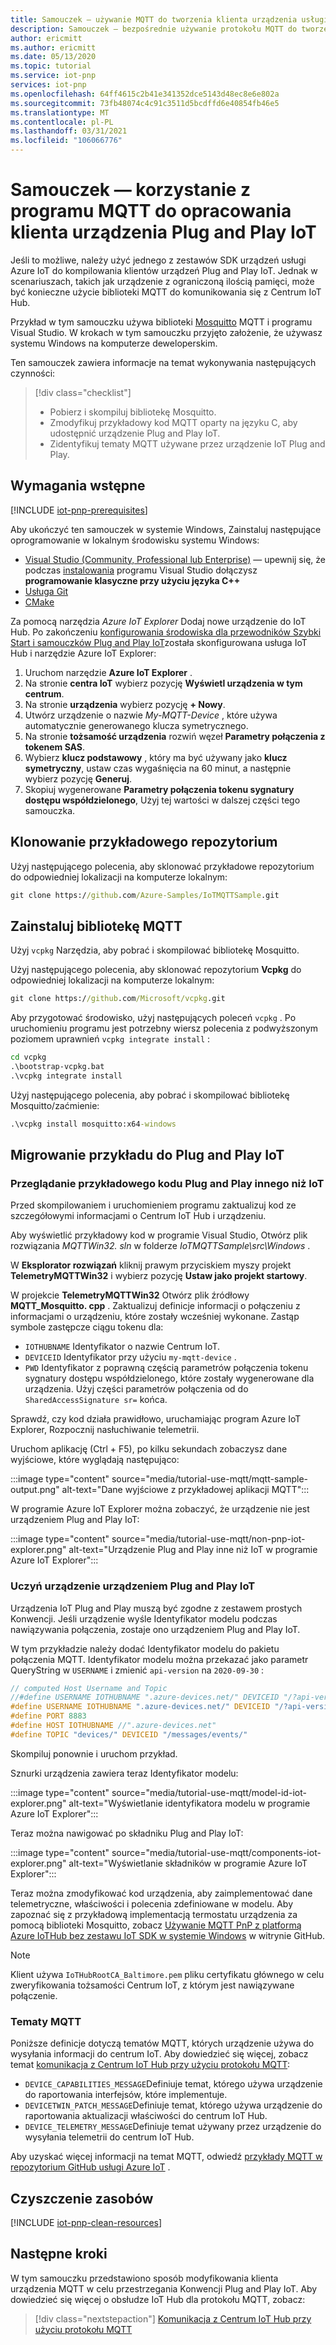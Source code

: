 ```yaml
---
title: Samouczek — używanie MQTT do tworzenia klienta urządzenia usługi Azure IoT Plug and Play | Microsoft Docs
description: Samouczek — bezpośrednie używanie protokołu MQTT do tworzenia klienta urządzenia IoT Plug and Play bez używania zestawów SDK urządzeń usługi Azure IoT
author: ericmitt
ms.author: ericmitt
ms.date: 05/13/2020
ms.topic: tutorial
ms.service: iot-pnp
services: iot-pnp
ms.openlocfilehash: 64ff4615c2b41e341352dce5143d48ec8e6e802a
ms.sourcegitcommit: 73fb48074c4c91c3511d5bcdffd6e40854fb46e5
ms.translationtype: MT
ms.contentlocale: pl-PL
ms.lasthandoff: 03/31/2021
ms.locfileid: "106066776"
---
```

# <a name="tutorial---use-mqtt-to-develop-an-iot-plug-and-play-device-client"></a>Samouczek — korzystanie z programu MQTT do opracowania klienta urządzenia Plug and Play IoT

Jeśli to możliwe, należy użyć jednego z zestawów SDK urządzeń usługi Azure IoT do kompilowania klientów urządzeń Plug and Play IoT. Jednak w scenariuszach, takich jak urządzenie z ograniczoną ilością pamięci, może być konieczne użycie biblioteki MQTT do komunikowania się z Centrum IoT Hub.

Przykład w tym samouczku używa biblioteki [Mosquitto](http://mosquitto.org/) MQTT i programu Visual Studio. W krokach w tym samouczku przyjęto założenie, że używasz systemu Windows na komputerze deweloperskim.

Ten samouczek zawiera informacje na temat wykonywania następujących czynności:

> [!div class="checklist"]
> * Pobierz i skompiluj bibliotekę Mosquitto.
> * Zmodyfikuj przykładowy kod MQTT oparty na języku C, aby udostępnić urządzenie Plug and Play IoT.
> * Zidentyfikuj tematy MQTT używane przez urządzenie IoT Plug and Play.

## <a name="prerequisites"></a>Wymagania wstępne

[!INCLUDE [iot-pnp-prerequisites](../../includes/iot-pnp-prerequisites.md)]

Aby ukończyć ten samouczek w systemie Windows, Zainstaluj następujące oprogramowanie w lokalnym środowisku systemu Windows:

* [Visual Studio (Community, Professional lub Enterprise)](https://visualstudio.microsoft.com/downloads/) — upewnij się, że podczas [instalowania](/cpp/build/vscpp-step-0-installation?preserve-view=true&view=vs-2019) programu Visual Studio dołączysz **programowanie klasyczne przy użyciu języka C++**
* [Usługa Git](https://git-scm.com/download/)
* [CMake](https://cmake.org/download/)

Za pomocą narzędzia *Azure IoT Explorer* Dodaj nowe urządzenie do IoT Hub. Po zakończeniu [konfigurowania środowiska dla przewodników Szybki Start i samouczków Plug and Play IoT](set-up-environment.md)została skonfigurowana usługa IoT Hub i narzędzie Azure IoT Explorer:

1. Uruchom narzędzie **Azure IoT Explorer** .
1. Na stronie **centra IoT** wybierz pozycję **Wyświetl urządzenia w tym centrum**.
1. Na stronie **urządzenia** wybierz pozycję **+ Nowy**.
1. Utwórz urządzenie o nazwie *My-MQTT-Device* , które używa automatycznie generowanego klucza symetrycznego.
1. Na stronie **tożsamość urządzenia** rozwiń węzeł **Parametry połączenia z tokenem SAS**.
1. Wybierz **klucz podstawowy** , który ma być używany jako **klucz symetryczny**, ustaw czas wygaśnięcia na 60 minut, a następnie wybierz pozycję **Generuj**.
1. Skopiuj wygenerowane **Parametry połączenia tokenu sygnatury dostępu współdzielonego**, Użyj tej wartości w dalszej części tego samouczka.

## <a name="clone-sample-repo"></a>Klonowanie przykładowego repozytorium

Użyj następującego polecenia, aby sklonować przykładowe repozytorium do odpowiedniej lokalizacji na komputerze lokalnym:

```cmd
git clone https://github.com/Azure-Samples/IoTMQTTSample.git
```

## <a name="install-mqtt-library"></a>Zainstaluj bibliotekę MQTT

Użyj `vcpkg` Narzędzia, aby pobrać i skompilować bibliotekę Mosquitto.

Użyj następującego polecenia, aby sklonować repozytorium **Vcpkg** do odpowiedniej lokalizacji na komputerze lokalnym:

```cmd
git clone https://github.com/Microsoft/vcpkg.git
```

Aby przygotować środowisko, użyj następujących poleceń `vcpkg` . Po uruchomieniu programu jest potrzebny wiersz polecenia z podwyższonym poziomem uprawnień `vcpkg integrate install` :

```cmd
cd vcpkg
.\bootstrap-vcpkg.bat
.\vcpkg integrate install
```

Użyj następującego polecenia, aby pobrać i skompilować bibliotekę Mosquitto/zaćmienie:

```cmd
.\vcpkg install mosquitto:x64-windows
```

## <a name="migrate-the-sample-to-iot-plug-and-play"></a>Migrowanie przykładu do Plug and Play IoT

### <a name="review-the-non-iot-plug-and-play-sample-code"></a>Przeglądanie przykładowego kodu Plug and Play innego niż IoT

Przed skompilowaniem i uruchomieniem programu zaktualizuj kod ze szczegółowymi informacjami o Centrum IoT Hub i urządzeniu.

Aby wyświetlić przykładowy kod w programie Visual Studio, Otwórz plik rozwiązania *MQTTWin32. sln* w folderze *IoTMQTTSample\src\Windows* .

W **Eksplorator rozwiązań** kliknij prawym przyciskiem myszy projekt **TelemetryMQTTWin32** i wybierz pozycję **Ustaw jako projekt startowy**.

W projekcie **TelemetryMQTTWin32** Otwórz plik źródłowy **MQTT_Mosquitto. cpp** . Zaktualizuj definicje informacji o połączeniu z informacjami o urządzeniu, które zostały wcześniej wykonane. Zastąp symbole zastępcze ciągu tokenu dla:

* `IOTHUBNAME` Identyfikator o nazwie Centrum IoT.
* `DEVICEID` Identyfikator przy użyciu `my-mqtt-device` .
* `PWD` Identyfikator z poprawną częścią parametrów połączenia tokenu sygnatury dostępu współdzielonego, które zostały wygenerowane dla urządzenia. Użyj części parametrów połączenia od do `SharedAccessSignature sr=` końca.

Sprawdź, czy kod działa prawidłowo, uruchamiając program Azure IoT Explorer, Rozpocznij nasłuchiwanie telemetrii.

Uruchom aplikację (Ctrl + F5), po kilku sekundach zobaczysz dane wyjściowe, które wyglądają następująco:

:::image type="content" source="media/tutorial-use-mqtt/mqtt-sample-output.png" alt-text="Dane wyjściowe z przykładowej aplikacji MQTT":::

W programie Azure IoT Explorer można zobaczyć, że urządzenie nie jest urządzeniem Plug and Play IoT:

:::image type="content" source="media/tutorial-use-mqtt/non-pnp-iot-explorer.png" alt-text="Urządzenie Plug and Play inne niż IoT w programie Azure IoT Explorer":::

### <a name="make-the-device-an-iot-plug-and-play-device"></a>Uczyń urządzenie urządzeniem Plug and Play IoT

Urządzenia IoT Plug and Play muszą być zgodne z zestawem prostych Konwencji. Jeśli urządzenie wyśle Identyfikator modelu podczas nawiązywania połączenia, zostaje ono urządzeniem Plug and Play IoT.

W tym przykładzie należy dodać Identyfikator modelu do pakietu połączenia MQTT. Identyfikator modelu można przekazać jako parametr QueryString w `USERNAME` i zmienić `api-version` na `2020-09-30` :

```c
// computed Host Username and Topic
//#define USERNAME IOTHUBNAME ".azure-devices.net/" DEVICEID "/?api-version=2018-06-30"
#define USERNAME IOTHUBNAME ".azure-devices.net/" DEVICEID "/?api-version=2020-09-30&model-id=dtmi:com:example:Thermostat;1"
#define PORT 8883
#define HOST IOTHUBNAME //".azure-devices.net"
#define TOPIC "devices/" DEVICEID "/messages/events/"
```

Skompiluj ponownie i uruchom przykład.

Sznurki urządzenia zawiera teraz Identyfikator modelu:

:::image type="content" source="media/tutorial-use-mqtt/model-id-iot-explorer.png" alt-text="Wyświetlanie identyfikatora modelu w programie Azure IoT Explorer":::

Teraz można nawigować po składniku Plug and Play IoT:

:::image type="content" source="media/tutorial-use-mqtt/components-iot-explorer.png" alt-text="Wyświetlanie składników w programie Azure IoT Explorer":::

Teraz można zmodyfikować kod urządzenia, aby zaimplementować dane telemetryczne, właściwości i polecenia zdefiniowane w modelu. Aby zapoznać się z przykładową implementacją termostatu urządzenia za pomocą biblioteki Mosquitto, zobacz [Używanie MQTT PnP z platformą Azure IoTHub bez zestawu IoT SDK w systemie Windows](https://github.com/Azure-Samples/IoTMQTTSample/tree/master/src/Windows/PnPMQTTWin32) w witrynie GitHub.

> [!NOTE]
>Klient używa `IoTHubRootCA_Baltimore.pem` pliku certyfikatu głównego w celu zweryfikowania tożsamości Centrum IoT, z którym jest nawiązywane połączenie.

### <a name="mqtt-topics"></a>Tematy MQTT

Poniższe definicje dotyczą tematów MQTT, których urządzenie używa do wysyłania informacji do centrum IoT. Aby dowiedzieć się więcej, zobacz temat [komunikacja z Centrum IoT Hub przy użyciu protokołu MQTT](../iot-hub/iot-hub-mqtt-support.md):

* `DEVICE_CAPABILITIES_MESSAGE`Definiuje temat, którego używa urządzenie do raportowania interfejsów, które implementuje.
* `DEVICETWIN_PATCH_MESSAGE`Definiuje temat, którego używa urządzenie do raportowania aktualizacji właściwości do centrum IoT Hub.
* `DEVICE_TELEMETRY_MESSAGE`Definiuje temat używany przez urządzenie do wysyłania telemetrii do centrum IoT Hub.

Aby uzyskać więcej informacji na temat MQTT, odwiedź [przykłady MQTT w repozytorium GitHub usługi Azure IoT](https://github.com/Azure-Samples/IoTMQTTSample/) .

## <a name="clean-up-resources"></a>Czyszczenie zasobów

[!INCLUDE [iot-pnp-clean-resources](../../includes/iot-pnp-clean-resources.md)]

## <a name="next-steps"></a>Następne kroki

W tym samouczku przedstawiono sposób modyfikowania klienta urządzenia MQTT w celu przestrzegania Konwencji Plug and Play IoT. Aby dowiedzieć się więcej o obsłudze IoT Hub dla protokołu MQTT, zobacz:

> [!div class="nextstepaction"]
> [Komunikacja z Centrum IoT Hub przy użyciu protokołu MQTT](../iot-hub/iot-hub-mqtt-support.md)